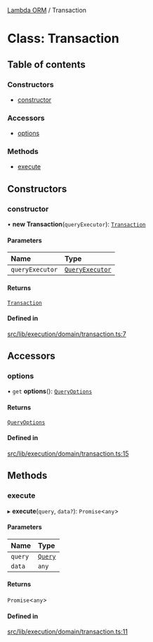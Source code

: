 [Lambda ORM](../README.md) / Transaction

# Class: Transaction

## Table of contents

### Constructors

- [constructor](Transaction.md#constructor)

### Accessors

- [options](Transaction.md#options)

### Methods

- [execute](Transaction.md#execute)

## Constructors

### constructor

• **new Transaction**(`queryExecutor`): [`Transaction`](Transaction.md)

#### Parameters

| Name | Type |
| :------ | :------ |
| `queryExecutor` | [`QueryExecutor`](../interfaces/QueryExecutor.md) |

#### Returns

[`Transaction`](Transaction.md)

#### Defined in

[src/lib/execution/domain/transaction.ts:7](https://github.com/lambda-orm/lambdaorm/blob/41da0f89a1058111cefd572d5f6d903eabd70833/src/lib/execution/domain/transaction.ts#L7)

## Accessors

### options

• `get` **options**(): [`QueryOptions`](../interfaces/QueryOptions.md)

#### Returns

[`QueryOptions`](../interfaces/QueryOptions.md)

#### Defined in

[src/lib/execution/domain/transaction.ts:15](https://github.com/lambda-orm/lambdaorm/blob/41da0f89a1058111cefd572d5f6d903eabd70833/src/lib/execution/domain/transaction.ts#L15)

## Methods

### execute

▸ **execute**(`query`, `data?`): `Promise`\<`any`\>

#### Parameters

| Name | Type |
| :------ | :------ |
| `query` | [`Query`](Query.md) |
| `data` | `any` |

#### Returns

`Promise`\<`any`\>

#### Defined in

[src/lib/execution/domain/transaction.ts:11](https://github.com/lambda-orm/lambdaorm/blob/41da0f89a1058111cefd572d5f6d903eabd70833/src/lib/execution/domain/transaction.ts#L11)
